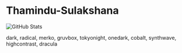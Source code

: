 # Thamindu-Sulakshana
![GitHub Stats](https://github-readme-stats.vercel.app/api?username=ThaminduSulakshana&theme=highcontrast)

dark, radical, merko, gruvbox, tokyonight, onedark, cobalt, synthwave, highcontrast, dracula
